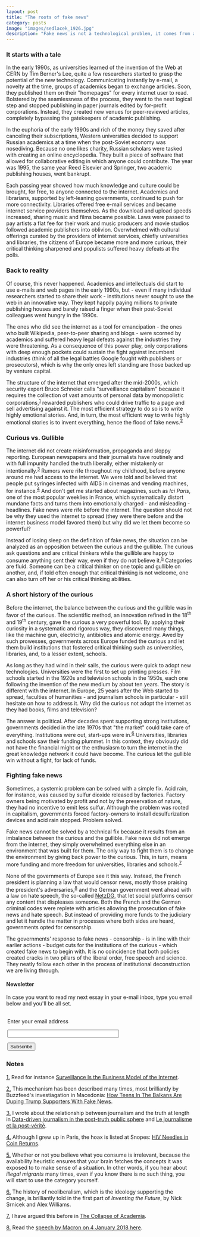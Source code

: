 ```yaml
---
layout: post
title: "The roots of fake news"
category: posts
image: "images/sedlacek_1926.jpg"
description: "Fake news is not a technological problem, it comes from an imbalance between the curious and the gullible."
---
```


### It starts with a tale

In the early 1990s, as universities learned of the invention of the Web at CERN by Tim Berner's Lee, quite a few researchers started to grasp the potential of the new technology. Communicating instantly by e-mail, a novelty at the time, groups of academics began to exchange articles. Soon, they published them on their "homepages" for every internet user to read. Bolstered by the seamlessness of the process, they went to the next logical step and stopped publishing in paper journals edited by for-profit corporations. Instead, they created new venues for peer-reviewed articles, completely bypassing the gatekeepers of academic publishing.

In the euphoria of the early 1990s and rich of the money they saved after canceling their subscriptions, Western universities decided to support Russian academics at a time when the post-Soviet economy was nosediving. Because no one likes charity, Russian scholars were tasked with creating an online encyclopedia. They built a piece of software that allowed for collaborative editing in which anyone could contribute. The year was 1995, the same year Reed Elsevier and Springer, two academic publishing houses, went bankrupt.

Each passing year showed how much knowledge and culture could be brought, for free, to anyone connected to the internet. Academics and librarians, supported by left-leaning governments, continued to push for more connectivity. Libraries offered free e-mail services and became internet service providers themselves. As the download and upload speeds increased, sharing music and films became possible. Laws were passed to pay artists a flat fee for their work and music producers and movie studios followed academic publishers into oblivion. Overwhelmed with cultural offerings curated by the providers of internet services, chiefly universities and libraries, the citizens of Europe became more and more curious, their critical thinking sharpened and populists suffered heavy defeats at the polls.

### Back to reality

Of course, this never happened. Academics and intellectuals did start to use e-mails and web pages in the early 1990s, but - even if many individual researchers started to share their work - institutions never sought to use the web in an innovative way. They kept happily paying millions to private publishing houses and barely raised a finger when their post-Soviet colleagues went hungry in the 1990s.

The ones who did see the internet as a tool for emancipation - the ones who built Wikipedia, peer-to-peer sharing and blogs - were scorned by academics and suffered heavy legal defeats against the industries they were threatening. As a consequence of this power play, only corporations with deep enough pockets could sustain the fight against incumbent industries (think of all the legal battles Google fought with publishers or prosecutors), which is why the only ones left standing are those backed up by venture capital.

The structure of the internet that emerged after the mid-2000s, which security expert Bruce Schneier calls "surveillance capitalism" because it requires the collection of vast amounts of personal data by monopolistic corporations,<sup><a name='note_1' id='#note_1' class='note_anchor' href='#foot_1'>1</a></sup> rewarded publishers who could drive traffic to a page and sell advertising against it. The most efficient strategy to do so is to write highly emotional stories. And, in turn, the most efficient way to write highly emotional stories is to invent everything, hence the flood of fake news.<sup><a name='note_2' id='#note_2' class='note_anchor' href='#foot_2'>2</a></sup>

### Curious vs. Gullible

The internet did not create misinformation, propaganda and sloppy reporting. European newspapers and their journalists have routinely and with full impunity handled the truth liberally, either mistakenly or intentionally.<sup><a name='note_3' id='#note_3' class='note_anchor' href='#foot_3'>3</a></sup> Rumors were rife throughout my childhood, before anyone around me had access to the internet. We were told and believed that people put syringes infected with AIDS in cinemas and vending machines, for instance.<sup><a name='note_4' id='#note_4' class='note_anchor' href='#foot_4'>4</a></sup> And don't get me started about magazines, such as _Ici Paris_, one of the most popular weeklies in France, which systematically distort mundane facts and turns them into emotionally charged - and misleading - headlines. Fake news were rife before the internet. The question should not be why they used the internet to spread (they were there before and the internet business model favored them) but why did we let them become so powerful?

Instead of losing sleep on the definition of fake news, the situation can be analyzed as an opposition between the curious and the gullible. The curious ask questions and are critical thinkers while the gullible are happy to consume anything sent their way, even if they do not believe it.<sup><a name='note_5' id='#note_5' class='note_anchor' href='#foot_5'>5</a></sup> Categories are fluid. Someone can be a critical thinker on one topic and gullible on another, and, if told often enough that critical thinking is not welcome, one can also turn off her or his critical thinking abilities.

### A short history of the curious

Before the internet, the balance between the curious and the gullible was in favor of the curious. The scientific method, an innovation refined in the 18<sup>th</sup> and 19<sup>th</sup> century, gave the curious a very powerful tool. By applying their curiosity in a systematic and rigorous way, they discovered many things, like the machine gun, electricity, antibiotics and atomic energy. Awed by such prowesses, governments across Europe funded the curious and let them build institutions that fostered critical thinking such as universities, libraries, and, to a lesser extent, schools.

As long as they had wind in their sails, the curious were quick to adopt new technologies. Universities were the first to set up printing presses. Film schools started in the 1920s and television schools in the 1950s, each one following the invention of the new medium by about ten years. The story is different with the internet. In Europe, 25 years after the Web started to spread, faculties of humanities - and journalism schools in particular - still hesitate on how to address it. Why did the curious not adopt the internet as they had books, films and television?

The answer is political. After decades spent supporting strong institutions, governments decided in the late 1970s that "the market" could take care of everything. Institutions were out, start-ups were in.<sup><a name='note_6' id='#note_6' class='note_anchor' href='#foot_6'>6</a></sup> Universities, libraries and schools saw their funding plummet. In this context, they obviously did not have the financial might or the enthusiasm to turn the internet in the great knowledge network it could have become. The curious let the gullible win without a fight, for lack of funds.

### Fighting fake news

Sometimes, a systemic problem can be solved with a simple fix. Acid rain, for instance, was caused by sulfur dioxide released by factories. Factory owners being motivated by profit and not by the preservation of nature, they had no incentive to emit less sulfur. Although the problem was rooted in capitalism, governments forced factory-owners to install desulfurization devices and acid rain stopped. Problem solved.

Fake news cannot be solved by a technical fix because it results from an imbalance between the curious and the gullible. Fake news did not emerge from the internet, they simply overwhelmed everything else in an environment that was built for them. The only way to fight them is to change the environment by giving back power to the curious. This, in turn, means more funding and more freedom for universities, libraries and schools.<sup><a name='note_7' id='#note_7' class='note_anchor' href='#foot_7'>7</a></sup>

None of the governments of Europe see it this way. Instead, the French president is planning a law that would censor news, mostly those praising the president's adversaries,<sup><a name='note_8' id='#note_8' class='note_anchor' href='#foot_8'>8</a></sup> and the German government went ahead with a law on hate speech, the so-called [NetzDG](https://www.gesetze-im-internet.de/netzdg/BJNR335210017.html), that let social platforms censor any content that displeases someone. Both the French and the German criminal codes were replete with articles allowing the prosecution of fake news and hate speech. But instead of providing more funds to the judiciary and let it handle the matter in processes where both sides are heard, governments opted for censorship.

The governments' response to fake news - censorship - is in line with their earlier actions - budget cuts for the institutions of the curious - which created fake news to begin with. It is no coincidence that both policies created cracks in two pillars of the liberal order, free speech and science. They neatly follow each other in the process of institutional deconstruction we are living through.
	

<h4>Newsletter</h4>
<p>In case you want to read my next essay in your e-mail inbox, type you email below and you'll be all set.</p>
<form style="padding:3px;" action="https://tinyletter.com/nkb" method="post" target="popupwindow" onsubmit="window.open('https://tinyletter.com/nkb', 'popupwindow', 'scrollbars=yes,width=800,height=600');return true"><p><label for="tlemail">Enter your email address</label></p><p><input type="text" style="width:300px" name="email" id="tlemail" /></p><input type="hidden" value="1" name="embed"/><input type="submit" value="Subscribe" /></form>


 <a name='notes' ></a>

### Notes 



<a href='#note_1' name='foot_1' data-text='Read for instance ‘Surveillance Is the Business Model of the Internet’.'>1.</a> Read for instance [Surveillance Is the Business Model of the Internet](https://archive.is/20180117/https://www.schneier.com/news/archives/2017/07/surveillance_is_the_.html).


<a href='#note_2' name='foot_2' data-text='This mechanism has been described many times, most brilliantly by Buzzfeed’s investiagation in Macedonia: ‘How Teens In The Balkans Are Duping Trump Supporters With Fake News’.'>2.</a> This mechanism has been described many times, most brilliantly by Buzzfeed's investiagation in Macedonia: [How Teens In The Balkans Are Duping Trump Supporters With Fake News](https://archive.is/20180117/https://www.buzzfeed.com/craigsilverman/how-macedonia-became-a-global-hub-for-pro-trump-misinfo).


<a href='#note_3' name='foot_3' data-text='I wrote about the relationship between journalism and the truth at length in ‘Data-driven journalism in the post-truth public sphere’ and ‘Le journalisme et la post-vérité’.'>3.</a> I wrote about the relationship between journalism and the truth at length in [Data-driven journalism in the post-truth public sphere](https://archive.is/20180117/http://blog.nkb.fr/datajournalism-in-the-posth-truth-public-sphere) and [Le journalisme et la post-vérité](https://archive.is/20180117/http://blog.nkb.fr/journalisme-post-verite).


<a href='#note_4' name='foot_4' data-text='Although I grew up in Paris, the hoax is listed at Snopes: ‘HIV Needles in Coin Returns’.'>4.</a> Although I grew up in Paris, the hoax is listed at Snopes: [HIV Needles in Coin Returns](https://archive.is/20180117/https://www.snopes.com/horrors/mayhem/payphone.asp).


<a href='#note_5' name='foot_5' data-text='Whether or not you believe what you consume is irrelevant, because the availability heuristic ensures that your brain fetches the concepts it was exposed to to make sense of a situation. In other words, if you hear about illegal migrants many times, even if you know there is no such thing, you will start to use the category yourself.'>5.</a> Whether or not you believe what you consume is irrelevant, because the availability heuristic ensures that your brain fetches the concepts it was exposed to to make sense of a situation. In other words, if you hear about _illegal migrants_ many times, even if you know there is no such thing, you will start to use the category yourself.


<a href='#note_6' name='foot_6' data-text='The history of neoliberalism, which is the ideology supporting the change, is brilliantly told in the first part of Inventing the Future, by Nick Srnicek and Alex Williams.'>6.</a> The history of neoliberalism, which is the ideology supporting the change, is brilliantly told in the first part of _Inventing the Future_, by Nick Srnicek and Alex Williams.


<a href='#note_7' name='foot_7' data-text='I have argued this before in ‘The Collapse of Academia’.'>7.</a> I have argued this before in [The Collapse of Academia](https://archive.is/20180117/http://blog.nkb.fr/academia).


<a href='#note_8' name='foot_8' data-text='Read the ‘speech by Macron on 4 January 2018 here’.'>8.</a> Read the [speech by Macron on 4 January 2018 here](https://archive.is/20180117/http://www.elysee.fr/declarations/article/discours-du-president-de-la-republique-emmanuel-macron-a-l-occasion-des-v-ux-a-la-presse/).
